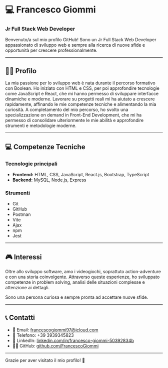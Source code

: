 # 💻 Francesco Giommi

### Jr Full Stack Web Developer

Benvenuto/a sul mio profilo GitHub! Sono un Jr Full Stack Web Developer appassionato di sviluppo web e sempre alla ricerca di nuove sfide e opportunità per crescere professionalmente.

---

## 🧑‍💼 Profilo

 La mia passione per lo sviluppo web è nata durante il percorso formativo con Boolean. Ho iniziato con HTML e CSS, per poi approfondire tecnologie come JavaScript e React, che mi hanno permesso di sviluppare interfacce dinamiche e moderne.
 Lavorare su progetti reali mi ha aiutato a crescere rapidamente, affinando le mie competenze tecniche e alimentando la mia curiosità.
 A completamento del mio percorso, ho svolto una specializzazione on demand in Front-End Development, che mi ha permesso di consolidare ulteriormente le mie abilità e approfondire strumenti e metodologie moderne.

---

## 💻 Competenze Tecniche

### Tecnologie principali

- **Frontend:** HTML, CSS, JavaScript, React.js, Bootstrap, TypeScript  
- **Backend:** MySQL, Node.js, Express  


### Strumenti

- Git  
- GitHub  
- Postman  
- Vite  
- Ajax  
- npm
- Jest   

---

## 🎮 Interessi

Oltre allo sviluppo software, amo i videogiochi, soprattuto action-adventure e con una storia coinvolgente. Attraverso queste esperienze, ho sviluppato competenze in problem solving, analisi delle situazioni complesse e attenzione ai dettagli.

Sono una persona curiosa e sempre pronta ad accettare nuove sfide.

---

## 📞 Contatti

- 📧 Email: [francescogiommi97@icloud.com](mailto:francescogiommi97@icloud.com)  
- 📱 Telefono: +39 3939345823  
- 💼 LinkedIn: [linkedin.com/in/francesco-giommi-50392834b](https://www.linkedin.com/in/francesco-giommi-50392834b/)  
- 🧑‍💻 GitHub: [github.com/FrancescoGiommi](https://github.com/FrancescoGiommi)

---

Grazie per aver visitato il mio profilo! 🚀  





